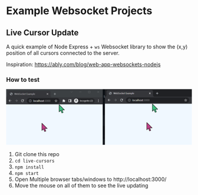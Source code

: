 # Example Websocket Projects

## Live Cursor Update

A quick example of Node Express + `ws` Websocket library to show the (x,y) position of all cursors connected to the 
server.

Inspiration: https://ably.com/blog/web-app-websockets-nodejs

### How to test

![Live Cursors example](figs/live-cursors.png)

1. Git clone this repo
1. `cd live-cursors`
1. `npm install`
1. `npm start`
1. Open Multiple browser tabs/windows to http://localhost:3000/
1. Move the mouse on all of them to see the live updating